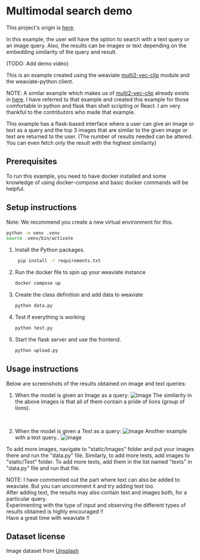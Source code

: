 # Multimodal search demo

This project's origin is [here](https://github.com/weaviate/weaviate-examples/tree/main/exploring-multi2vec-clip-with-Python-and-flask).

In this example, the user will have the option to search with a text query or an image query. Also, the results can be images or text depending on the embedding similarity of the query and result.

(TODO: Add demo video)

This is an example created using the weaviate [multi2-vec-clip](https://weaviate.io/developers/weaviate/v1.11.0/retriever-vectorizer-modules/multi2vec-clip.html) module and the weaviate-python client.

NOTE: A similar example which makes us of [multi2-vec-clip](https://weaviate.io/developers/weaviate/v1.11.0/retriever-vectorizer-modules/multi2vec-clip.html) already exists in [here](https://github.com/semi-technologies/weaviate-examples/tree/main/clip-multi-modal-text-image-search). I have referred to that example and created this example for those comfortable in python and flask than shell scripting or React. I am very thankful to the contributors who made that example. 

This example has a flask-based interface where a user can give an image or text as a query and the top 3 images that are similar to the given image or text are returned to the user. (The number of results needed can be altered. You can even fetch only the result with the highest similarity)

## Prerequisites
To run this example, you need to have docker installed and some knowledge of using docker-compose and basic docker commands will be helpful.<be>

## Setup instructions
Note: We recommend you create a new virtual environment for this.
   ```bash
   python -m venv .venv
   source .venv/bin/activate
   ```

1. Install the Python packages.
   ```bash
    pip install -r requirements.txt
    ```
2. Run the docker file to spin up your weaviate instance
    ```bash
    docker compose up
    ```
3. Create the class definition and add data to weaviate
    ```bash
    python data.py
    ```
4. Test if everything is working
    ```bash
    python test.py
    ```
5. Start the flask server and use the frontend.
    ```bash
    python upload.py
    ```

## Usage instructions

Below are screenshots of the results obtained on image and text queries:

1. When the model is given an Image as a query:
![image](demo_images/pride.png)
The similarity in the above images is that all of them contain a pride of lions (group of lions).
<br>

2. When the model is given a Text as a query:
![image](demo_images/college_students.png)
Another example with a text query..
![image](demo_images/businesswoman.png)

To add more images, navigate to "static/Images" folder and put your images there and run the "data.py" file.
Similarly, to add more tests, add images to "static/Test" folder.
To add more texts, add them in the list named "texts" in "data.py" file and run that file.

NOTE: I have commented out the part where text can also be added to weaviate. But you can uncomment it and try adding text too. <br>
After adding text, the results may also contain text and images both, for a particular query.<br>
Experimenting with the type of input and observing the different types of results obtained is highly encouraged !!<br>
Have a great time with weaviate !!<be>

## Dataset license
Image dataset from [Unsplash](https://unsplash.com/)
